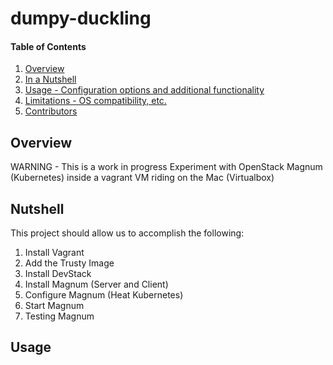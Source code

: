 # dumpy-duckling

#### Table of Contents

1. [Overview](#overview)
2. [In a Nutshell](#Nutshell)
3. [Usage - Configuration options and additional functionality](#usage)
4. [Limitations - OS compatibility, etc.](#limitations)
5. [Contributors](#contributors)

## Overview
WARNING - This is a work in progress
Experiment with OpenStack Magnum (Kubernetes) inside a vagrant VM riding
on the Mac (Virtualbox)

## Nutshell
This project should allow us to accomplish the following:

  1) Install Vagrant
  2) Add the Trusty Image
  3) Install DevStack
  4) Install Magnum (Server and Client)
  5) Configure Magnum (Heat Kubernetes)
  6) Start Magnum
  7) Testing Magnum

## Usage

